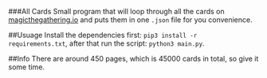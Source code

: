 ###All Cards
Small program that will loop through all the cards on [magicthegathering.io](https://docs.magicthegathering.io/) and puts them in one `.json` file for you convenience.

##Usuage
Install the dependencies first: `pip3 install -r requirements.txt`, after that run the script: `python3 main.py`.

##Info
There are around 450 pages, which is 45000 cards in total, so give it some time. 